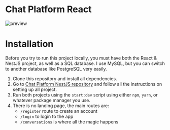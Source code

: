 # Chat Platform React

![preview](https://i.imgur.com/DQlHtCB.png)

# Installation

Before you try to run this project locally, you must have both the React & NestJS project, as well as a SQL database. I use MySQL, but you can switch to another database like PostgreSQL very easily.

1. Clone this repository and install all dependencies.
2. Go to [Chat Platform NestJS repository](https://github.com/TienMinh25/chat-app-platform) and follow all the instructions on setting up all project.
3. Run both projects using the `start:dev` script using either `npm`, `yarn`, or whatever package manager you use.
4. There is no landing page, the main routes are:
   - `/register` route to create an account
   - `/login` to login to the app
   - `/conversations` is where all the magic happens
